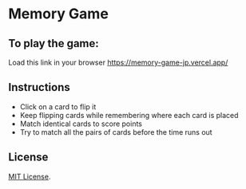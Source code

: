 # Memory Game

## To play the game:
Load this link in your browser https://memory-game-jp.vercel.app/

## Instructions
* Click on a card to flip it
* Keep flipping cards while remembering where each card is placed
* Match identical cards to score points
* Try to match all the pairs of cards before the time runs out

## License
[MIT License](LICENSE).
